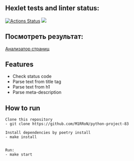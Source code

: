 ## Hexlet tests and linter status:
[![Actions Status](https://github.com/Georgyphyton/python-project-83/workflows/hexlet-check/badge.svg)](https://github.com/Georgyphyton/python-project-83/actions)
<a href="https://codeclimate.com/github/Georgyphyton/python-project-83/maintainability"><img src="https://api.codeclimate.com/v1/badges/03468247a1e99d0eeda9/maintainability" /></a>

## Посмотреть результат:

<a href="https://page-analyzer-vjwb.onrender.com" target="_blank">Анализатор страниц</a>

## Features

* Check status code
* Parse text from title tag
* Parse text from h1
* Parse meta-description


## How to run

```
Clone this repository
- git clone https://github.com/M1RRoN/python-project-83

Install dependencies by poetry install
- make install


Run:
- make start
```
